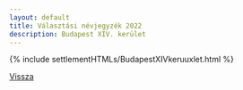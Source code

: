 ```yaml
---
layout: default
title: Választási névjegyzék 2022
description: Budapest XIV. kerület
---
```


{% include settlementHTMLs/BudapestXIVkeruuxlet.html %}

[Vissza](./)